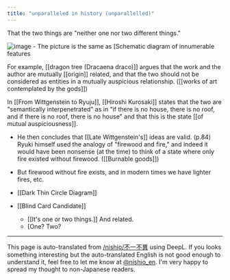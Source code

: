 ```yaml
---
title: "unparalleled in history (unparallelled)"
---
```


That the two things are "neither one nor two different things."

![image](https://gyazo.com/c2846d85a6f60809d323196533222c06/thumb/1000)
    - The picture is the same as [Schematic diagram of innumerable features

For example, [[dragon tree (Dracaena draco)]] argues that the work and the author are mutually [[origin]] related, and that the two should not be considered as entities in a mutually auspicious relationship. ([[works of art contemplated by the gods]])

In [[From Wittgenstein to Ryuju]], [[Hiroshi Kurosaki]] states that the two are "semantically interpenetrated" as in "if there is no house, there is no roof, and if there is no roof, there is no house" and that this is the state [[of mutual auspiciousness]].
- He then concludes that [[Late Wittgenstein's]] ideas are valid. (p.84)
Ryuki himself used the analogy of "firewood and fire," and indeed it would have been nonsense (at the time) to think of a state where only fire existed without firewood. ([[Burnable goods]])
- But firewood without fire exists, and in modern times we have lighter fires, etc.

- [[Dark Thin Circle Diagram]]


- [[Blind Card Candidate]]
    - [[It's one or two things.]] And related.
    - [One? Two?

---
This page is auto-translated from [/nishio/不一不異](https://scrapbox.io/nishio/不一不異) using DeepL. If you looks something interesting but the auto-translated English is not good enough to understand it, feel free to let me know at [@nishio_en](https://twitter.com/nishio_en). I'm very happy to spread my thought to non-Japanese readers.